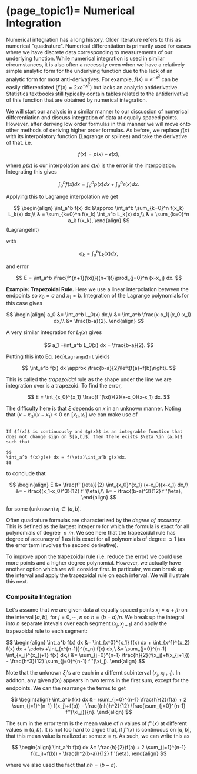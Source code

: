 (page_topic1)=
Numerical Integration
=======================

Numerical integration has a long history.  Older literature refers to this as numerical "quadrature".  Numerical differentiation is primarily used for cases where we have discrete data corresponding to measurements of our underlying function. While numerical integration is used in similar circumstances, it is also often a necessity even when we have a relatively simple analytic form for the underlying function due to the lack of an analytic form for most anti-derivatives.  For example, $f(x) = e^{-x^2}$ can be easily differentiated ($f'(x)=2x e^{-x^2}$) but lacks an analytic antiderivative.  Statistics textbooks still typically contain tables related to the antiderivative of this function that are obtained by numerical integration.

We will start our analysis in a similar manner to our discussion of numerical differentiation and discuss integration of data at equally spaced points.  However, after deriving low order formulas in this manner we will move onto other methods of deriving higher order formulas.  As before,  we replace $f(x)$ with its interpolatory function (Lagrange or splines) and take the derivative of that.  i.e.

$$ f(x) = p(x) + \epsilon(x), $$

where $p(x)$ is our interpolation and $\epsilon(x)$ is the error in the interpolation.  Integrating this gives

$$ \int_a^b f(x) dx= \int_a^b p(x) dx + \int_a^b \epsilon(x) dx.$$

Applying this to Lagrange interpolation we get  

$$
\begin{align}
\int_a^b f(x) dx &\approx \int_a^b \sum_{k=0}^n f(x_k) L_k(x) dx,\\
& = \sum_{k=0}^n f(x_k)  \int_a^b L_k(x) dx,\\
& = \sum_{k=0}^n a_k f(x_k),
\end{align}
$$ (LagrangeInt)

with  

$$
a_k=\int_a^b L_k(x) dx,
$$

and error  

$$
E =  \int_a^b  \frac{f^{n+1}(\xi)}{(n+1)!}\prod_{j=0}^n (x-x_j) dx.
$$  

**Example: Trapezoidal Rule.**  Here we use a linear interpolation between the endpoints so $x_0=a$ and $x_1=b$.  Integration of the Lagrange polynomials for this case gives  
 
$$
\begin{align}
a_0 &= \int_a^b L_0(x) dx,\\
&= \int_a^b \frac{x-x_1}{x_0-x_1} dx,\\
&= \frac{b-a}{2}.
\end{align}
$$  

A very similar integration for $L_1(x)$ gives  

$$
a_1 =\int_a^b L_0(x) dx = \frac{b-a}{2}.
$$

Putting this into Eq. {eq}`LagrangeInt` yields  

$$
\int_a^b f(x) dx \approx \frac{b-a}{2}\left(f(a)+f(b)\right).
$$

This is called the *trapezoidal* rule as the shape under the line we are integration over is a trapezoid.  To find the error,

$$
E =  \int_{x_0}^{x_1}  \frac{f''(\xi)}{2}(x-x_0)(x-x_1) dx.
$$

The difficulty here is that $\xi$ depends on $x$ in an unknown manner.  Noting that $(x-x_0)(x-x_1) \leq 0$ on $[x_0,x_1]$ we can make use of

````{dropdown} **The Weighted Mean Value Theorem**  

If $f(x)$ is continuously and $g(x)$ is an integrable function that does not change sign on $[a,b]$, then there exists $\eta \in (a,b)$ such that  

$$
\int_a^b f(x)g(x) dx = f(\eta)\int_a^b g(x)dx.
$$

````

to conclude that

$$
\begin{align}
E &= \frac{f''(\eta)}{2} \int_{x_0}^{x_1} (x-x_0)(x-x_1) dx,\\
&= - \frac{(x_1-x_0)^3}{12} f''(\eta),\\
&= - \frac{(b-a)^3}{12} f''(\eta),
\end{align}
$$

for some (unknown) $\eta\in (a,b)$.

Often quadrature formulas are characterized by the *degree of accuracy*.  This is defined as the largest integer $m$ for which the formula is exact for all polynomials of degree $\leq m$.  We see here that the trapezoidal rule has degree of accuracy of 1 as it is exact for all polynomials of degree $\leq 1$ (as the error term involves the second derivative).

To improve upon the trapezoidal rule (i.e. reduce the error) we could use more points and a higher degree polynomial.  However, we actually have another option which we will consider first.  In particular, we can break up the interval and apply the trapezoidal rule on each interval.  We will illustrate this next.

### Composite Integration

Let's assume that we are given data at equally spaced points $x_j=a+jh$ on the interval $[a,b]$, for $j=0,\cdots,n$ so $h=(b-a)/n$.  We break up the integral into $n$ separate intevals over each segment $(x_j,x_{j+1})$ and apply the trapezoidal rule to each segment:  

$$
\begin{align}
\int_a^b f(x) dx &= \int_{x^0}^{x_1} f(x) dx + \int_{x^1}^{x_2} f(x) dx + \cdots +\int_{x^{n-1}}^{x_n} f(x) dx,\\
&= \sum_{j=0}^{n-1} \int_{x_j}^{x_{j+1} f(x) dx,\\
&= \sum_{j=0}^{n-1} \frac{h}{2}(f(x_j)+f(x_{j+1})) - \frac{h^3}{12} \sum_{j=0}^{n-1} f''(\xi_j).
\end{align}
$$  

Note that the unknown $\xi_j$'s are each in a differnt subinterval $(x_j,x_{j+1})$. In additon, any given $f(x_i)$ appears in two terms in the first sum, except for the endpoints.  We can the rearrange the terms to get

$$
\begin{align}
\int_a^b f(x) dx 
&= \sum_{j=0}^{n-1} \frac{h}{2}(f(a) + 2 \sum_{j=1}^{n-1} f(x_j)+f(b)) - \frac{(nh)h^2}{12} \frac{\sum_{j=0}^{n-1} f''(\xi_j)}{n}.
\end{align}
$$

The sum in the error term is the mean value of $n$ values of $f''(x)$ at different values in $(a,b)$.  It is not too hard to argue that, if $f''(x)$ is continuous on $[a,b]$, that this mean value is realized at some $x=\eta$.  As such, we can write this as

$$
\begin{align}
\int_a^b f(x) dx 
&= \frac{h}{2}(f(a) + 2 \sum_{j=1}^{n-1} f(x_j)+f(b)) - \frac{h^2(b-a)}{12} f''(\eta),
\end{align}
$$

where we also used the fact that $nh=(b-a)$.  



